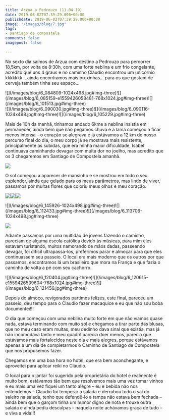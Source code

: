 ```yaml
---
title: Arzua a Pedrouzo (11.04.19)
date: 2019-06-02T07:39:29.000+00:00
publishdate: 2019-06-02T07:39:29.000+00:00
image: "/images/blog/7.jpg"
tags:
- santiago de compostela
comments: false
imagepost: false

---
```

No sexto dia saímos de Arzua com destino a Pedrouzo para percorrer 18,5km, por volta de 8:30h, com uma forte neblina e um frio congelante, acredito que uns 4 graus e no caminho Cláudio encontrou um unicórnio kkkkkkk… ainda encontramos mais bruxinhas… para os que gostam de cerveja também tinha seu espaço…

<div>
![](/images/blog/6_084809-1024x498.jpg#img-three)![](/images/blog/6_085159-e1559426058481-768x1024.jpg#img-three)![](/images/blog/6_101513.jpg#img-three)
</div>

<div>
![](/images/blog/6_090030.jpg#img-three)![](/images/blog/6_090116-1024x498.jpg#img-three)![](/images/blog/6_105229.jpg#img-three)
</div>

Mais de 10h da manhã, tínhamos andado 6kme a neblina insistia em permanecer, ainda bem que não pegamos chuva e a lama começou a ficar menos intensa – o coração se alegrava e já estávamos a 12 km do nosso percurso final do dia, o meu corpo já se mostrava mais resistente, principalmente as subidas, que era minha maior dificuldade, Isabel continuava caminhando devagar com muita dor no joelho, mas acredito que os 3 chegaremos em Santiago de Compostela amanhã.

![](/images/blog/6_134155-1024x576.jpg#img)

O sol começou a aparecer de mansinho e se mostrou em todo o seu esplendor, ainda que gelado para os meus parâmetros, mas lindo de viver, passamos por muitas flores que coloriu meus olhos e meu coração.

![](/images/blog/6_194517-1024x498.jpg#img-three)![](/images/blog/6_194413-1024x498.jpg#img-three)![](/images/blog/6_150015-1024x498.jpg#img-three)

<div>
![](/images/blog/6_145926-1024x498.jpg#img-three)![](/images/blog/6_112433.jpg#img-three)![](/images/blog/6_113706-1024x498.jpg#img-three)
</div>

![](/images/blog/6_113740.jpg#img)

Adiante passamos por uma multidão de jovens fazendo o caminho, pareciam de alguma escola católica devido às músicas, para mim eles estavam turistando, muitos namorando de mãos dadas, passeando devagar, foi difícil ultrapassa-los, preferimos parar e almoçar para que eles continuassem seu passeio. O local era mais moderno que os outros por que passamos, encontramos lá um brasileiro que mora na França e que fazia o caminho de volta a pé com seu cachorro.

<div>
![](/images/blog/6_120404.jpg#img-three)![](/images/blog/6_120615-e1559426539604-768x1024.jpg#img-three)![](/images/blog/6_121456.jpg#img-three)
</div>

Depois do almoço, revigorados partimos felizes, este final, pareceu um passeio, deu tempo para o Claudio fazer macaquice e eu que não sou boba documentei!!!

O dia que começou com uma neblina muito forte em que não víamos quase nada, estava terminando com muito sol e chegamos a tirar parte das blusas, que no meu caso eram muitas, meu dedinho dava sinal que existia, mas já não incomodava tanto e meu quadril parecia doer menos, parecia que estávamos mais fortalecidos neste dia e mais alegres, porque estávamos apenas a um dia de completarmos o Caminho de Santiago de Compostela que nos propusemos fazer.

Chegamos em uma boa hora no hotel, que era bem aconchegante, e aproveitei para aplicar reiki no Cláudio.

O local para o jantar foi sugerido pela proprietária do hotel e realmente é muito bom, estávamos tão bem que resolvemos mais uma vez tomar vinhos e eu mais uma vez fiquei um tanto alegre – eu e bebida não nos entendemos – Claudio foi temperar a salada e derrubou todo o sal do saleiro na salada, tenho que defendê-lo a tampa não estava bem fechada – ainda bem que o garçom tinha um humor digno de nota e trouxe outra salada e ainda pediu desculpas – naquela noite achávamos graça de tudo – e viva a vida!!!